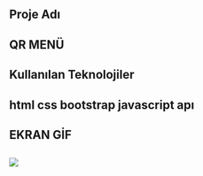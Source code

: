 <h2>Proje Adı<h2>

QR MENÜ

<h2>Kullanılan Teknolojiler<h2>

html css bootstrap javascript apı

<h2>EKRAN GİF<h2>

![](Qr-menü.gif)